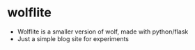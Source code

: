 # wolflite

- Wolflite is a smaller version of wolf, made with python/flask
- Just a simple blog site for experiments
